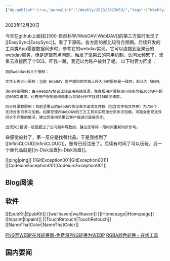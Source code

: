 ```yaml
---
{"dg-publish":true,"permalink":"/Weekly/2023/2023W53/","tags":["Weekly/2023"],"noteIcon":""}
---
```




2023年12月20日

今天在github上面找[[500-自然科学/WebDAV\|WebDAV]]的第三方库时发现了[[EasySync\|EasySync]]。看了下源码，各方面的都比较符合预期。后续开发的工具类App需要数据同步时，参考它的webdav实现。它可以连接到坚果云的webdav服务，但是逻辑有点问题。触发了坚果云的禁用机制。访问太频繁了，坚果云直接回了个503。吓我一跳，我还以为账户被封了呢。
以下时官方回复：
```
目前webdav有三个限制：

文件上传大小限制：当前 WebDAV 客户端和网页端上传大小的限制是一致的，默认为 500M。

访问频率限制：由于WebDAV协议比较占用系统资源，免费版用户限制访问频率为每30分钟不超过600次请求。付费用户限制访问频率为每30分钟不超过1500次请求。

同步目录数限制：目前坚果云的WebDAV协议单次请求文件数（包含文件和文件夹）为750个，支持分多页多次加载。如果您使用WebDAV的三方工具未实现按分页多次加载，可能会出现文件同步不完整的情况，建议您使用坚果云客户端进行直接同步。

出现503错误一般是超过了访问频率导致的，建议您等待一段时间重新同步即可。
```

😆感觉被封了，第一反应是找替代品。于是我找到了[[InfiniCLOUD\|InfiniCLOUD]]，账号已经注册了。后续有时间了可以玩玩。另一个替代品就是[[π-Disk派盘\|π-Disk派盘]]。


[[ping\|ping]]
[[GitException001\|GitException001]]
[[CodeiumException001\|CodeiumException001]]

## Blog阅读


## 软件
[[EpubKit\|EpubKit]]
[[wallhaven\|wallhaven]]
[[iHomepage\|iHomepage]]
[[Inpaint\|Inpaint]]
[[TouchRetouch\|TouchRetouch]]
[[NameThatColor\|NameThatColor]]

[PNG至WEBP在线转换器-免费将PNG转换为WEBP](https://products.aspose.app/pdf/zh/conversion/png-to-webp)
[RGBA颜色转换 - 在线工具](https://sunpma.com/other/rgb/)

## 国内要闻




